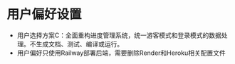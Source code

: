 # 用户偏好设置

- 用户选择方案C：全面重构进度管理系统，统一游客模式和登录模式的数据处理。不生成文档、测试、编译或运行。
- 用户偏好只使用Railway部署后端，需要删除Render和Heroku相关配置文件

